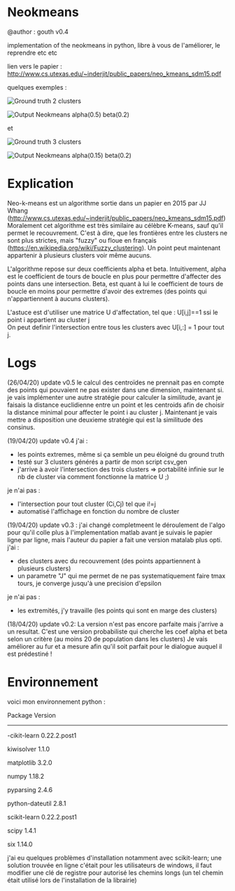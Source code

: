 # Neokmeans
@author : gouth 
v0.4


implementation of the neokmeans in python, libre à vous de l'améliorer, le reprendre etc etc

lien vers le papier : http://www.cs.utexas.edu/~inderjit/public_papers/neo_kmeans_sdm15.pdf


quelques exemples :

![Ground truth 2 clusters](https://user-images.githubusercontent.com/31772947/79688471-d6bd1f80-824e-11ea-9b24-df488938ed4c.png)


![Output Neokmeans alpha(0.5) beta(0.2)](https://user-images.githubusercontent.com/31772947/79688468-cf961180-824e-11ea-96b4-750393f1beea.png)

et

![Ground truth 3 clusters](https://user-images.githubusercontent.com/31772947/79688477-df155a80-824e-11ea-9429-c0ae8169b3d7.png)

![Output Neokmeans alpha(0.15) beta(0.2)](https://user-images.githubusercontent.com/31772947/79688476-dcb30080-824e-11ea-8bd9-5d928506def6.png)

# Explication

Neo-k-means est un algorithme sortie dans un papier en 2015 par JJ Whang (http://www.cs.utexas.edu/~inderjit/public_papers/neo_kmeans_sdm15.pdf)
Moralement cet algorithme est très similaire au célèbre K-means, sauf qu'il permet le recouvrement. C'est à dire, que les frontières entre les clusters ne sont plus strictes, mais "fuzzy" ou floue en français (https://en.wikipedia.org/wiki/Fuzzy_clustering).
Un point peut maintenant appartenir à plusieurs clusters voir même aucuns.

L'algorithme repose sur deux coefficients alpha et beta. 
Intuitivement, alpha est le coefficient de tours de boucle en plus pour permettre d'affecter des points dans une intersection.
Beta, est quant à lui le coefficient de tours de boucle en moins pour permettre d'avoir des extremes (des points qui n'appartiennent à aucuns clusters).

L'astuce est d'utiliser une matrice U d'affectation, tel que : U[i,j]==1 ssi le point i appartient au cluster j  
On peut definir l'intersection entre tous les clusters avec U[i,:] = 1 pour tout j.


# Logs

(26/04/20) update v0.5
le calcul des centroïdes ne prennait pas en compte des points qui pouvaient ne pas exister dans une dimension, maintenant si.
je vais implémenter une autre stratégie pour calculer la similitude, avant je faisais la distance euclidienne entre un point et les centroids
afin de choisir la distance minimal pour affecter le point i au cluster j.
Maintenant je vais mettre a disposition une deuxieme stratégie qui est la similitude des consinus.

(19/04/20) update v0.4
j'ai :
* les points extremes, même si ça semble un peu éloigné du ground truth
* testé sur 3 clusters générés a partir de mon script csv_gen 
* j'arrive à avoir l'intersection des trois clusters => portabilité infinie sur le nb de cluster via comment fonctionne la matrice U ;)

je n'ai pas :
* l'intersection pour tout cluster (Ci,Cj) tel que i!=j
* automatisé l'affichage en fonction du nombre de cluster 

(19/04/20) update v0.3 : j'ai changé completmeent le déroulement de l'algo pour qu'il colle plus à l'implementation matlab
avant je suivais le papier ligne par ligne, mais l'auteur du papier a fait une version matalab plus opti.
j'ai :
* des clusters avec du recouvrement (des points appartiennent à plusieurs clusters)
* un parametre "J" qui me permet de ne pas systematiquement faire tmax tours, je converge jusqu'à une precision d'epsilon

je n'ai pas :
* les extremités, j'y travaille (les points qui sont en marge des clusters)


(18/04/20) update v0.2: La version n'est pas encore parfaite mais j'arrive a un resultat.
C'est une version probabiliste qui cherche les coef alpha et beta selon un critère (au moins 20 de population dans les clusters)
Je vais améliorer au fur et a mesure afin qu'il soit parfait pour le dialogue auquel il est prédestiné !



# Environnement

voici mon environnement python :

Package         Version
------------   ------------
-cikit-learn    0.22.2.post1

kiwisolver      1.1.0

matplotlib      3.2.0

numpy           1.18.2

pyparsing       2.4.6

python-dateutil 2.8.1

scikit-learn    0.22.2.post1

scipy           1.4.1

six             1.14.0


j'ai eu quelques problèmes d'installation notamment avec scikit-learn;
une solution trouvée en ligne c'était pour les utilisateurs de windows, il faut modifier 
une clé de registre pour autorisé les chemins longs (un tel chemin était utilisé lors de l'installation de la librairie)


